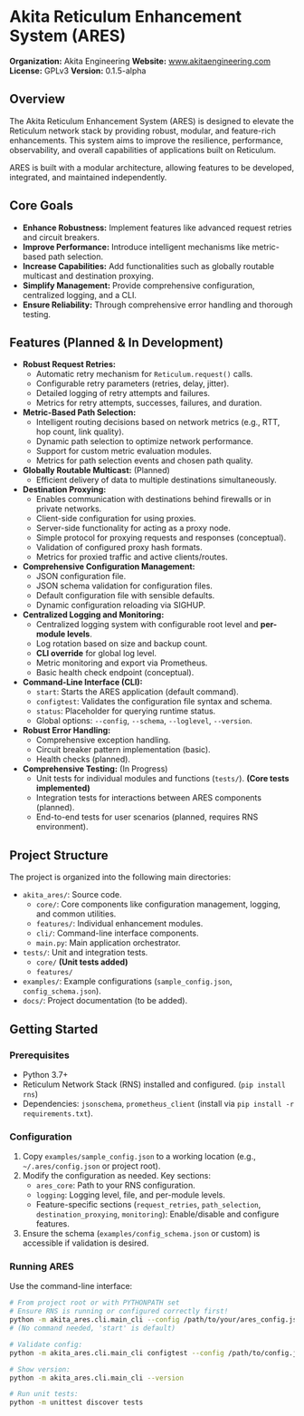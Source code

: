 # Akita Reticulum Enhancement System (ARES)

**Organization:** Akita Engineering
**Website:** www.akitaengineering.com
**License:** GPLv3
**Version:** 0.1.5-alpha

## Overview

The Akita Reticulum Enhancement System (ARES) is designed to elevate the Reticulum network stack by providing robust, modular, and feature-rich enhancements. This system aims to improve the resilience, performance, observability, and overall capabilities of applications built on Reticulum.

ARES is built with a modular architecture, allowing features to be developed, integrated, and maintained independently.

## Core Goals

* **Enhance Robustness:** Implement features like advanced request retries and circuit breakers.
* **Improve Performance:** Introduce intelligent mechanisms like metric-based path selection.
* **Increase Capabilities:** Add functionalities such as globally routable multicast and destination proxying.
* **Simplify Management:** Provide comprehensive configuration, centralized logging, and a CLI.
* **Ensure Reliability:** Through comprehensive error handling and thorough testing.

## Features (Planned & In Development)

* **Robust Request Retries:**
    * Automatic retry mechanism for `Reticulum.request()` calls.
    * Configurable retry parameters (retries, delay, jitter).
    * Detailed logging of retry attempts and failures.
    * Metrics for retry attempts, successes, failures, and duration.
* **Metric-Based Path Selection:**
    * Intelligent routing decisions based on network metrics (e.g., RTT, hop count, link quality).
    * Dynamic path selection to optimize network performance.
    * Support for custom metric evaluation modules.
    * Metrics for path selection events and chosen path quality.
* **Globally Routable Multicast:** (Planned)
    * Efficient delivery of data to multiple destinations simultaneously.
* **Destination Proxying:**
    * Enables communication with destinations behind firewalls or in private networks.
    * Client-side configuration for using proxies.
    * Server-side functionality for acting as a proxy node.
    * Simple protocol for proxying requests and responses (conceptual).
    * Validation of configured proxy hash formats.
    * Metrics for proxied traffic and active clients/routes.
* **Comprehensive Configuration Management:**
    * JSON configuration file.
    * JSON schema validation for configuration files.
    * Default configuration file with sensible defaults.
    * Dynamic configuration reloading via SIGHUP.
* **Centralized Logging and Monitoring:**
    * Centralized logging system with configurable root level and **per-module levels**.
    * Log rotation based on size and backup count.
    * **CLI override** for global log level.
    * Metric monitoring and export via Prometheus.
    * Basic health check endpoint (conceptual).
* **Command-Line Interface (CLI):**
    * `start`: Starts the ARES application (default command).
    * `configtest`: Validates the configuration file syntax and schema.
    * `status`: Placeholder for querying runtime status.
    * Global options: `--config`, `--schema`, `--loglevel`, `--version`.
* **Robust Error Handling:**
    * Comprehensive exception handling.
    * Circuit breaker pattern implementation (basic).
    * Health checks (planned).
* **Comprehensive Testing:** (In Progress)
    * Unit tests for individual modules and functions (`tests/`). **(Core tests implemented)**
    * Integration tests for interactions between ARES components (planned).
    * End-to-end tests for user scenarios (planned, requires RNS environment).

## Project Structure

The project is organized into the following main directories:

* `akita_ares/`: Source code.
    * `core/`: Core components like configuration management, logging, and common utilities.
    * `features/`: Individual enhancement modules.
    * `cli/`: Command-line interface components.
    * `main.py`: Main application orchestrator.
* `tests/`: Unit and integration tests.
    * `core/` **(Unit tests added)**
    * `features/`
* `examples/`: Example configurations (`sample_config.json`, `config_schema.json`).
* `docs/`: Project documentation (to be added).

## Getting Started

### Prerequisites

* Python 3.7+
* Reticulum Network Stack (RNS) installed and configured. (`pip install rns`)
* Dependencies: `jsonschema`, `prometheus_client` (install via `pip install -r requirements.txt`).

### Configuration

1.  Copy `examples/sample_config.json` to a working location (e.g., `~/.ares/config.json` or project root).
2.  Modify the configuration as needed. Key sections:
    * `ares_core`: Path to your RNS configuration.
    * `logging`: Logging level, file, and per-module levels.
    * Feature-specific sections (`request_retries`, `path_selection`, `destination_proxying`, `monitoring`): Enable/disable and configure features.
3.  Ensure the schema (`examples/config_schema.json` or custom) is accessible if validation is desired.

### Running ARES

Use the command-line interface:

```bash
# From project root or with PYTHONPATH set
# Ensure RNS is running or configured correctly first!
python -m akita_ares.cli.main_cli --config /path/to/your/ares_config.json --loglevel DEBUG
# (No command needed, 'start' is default)

# Validate config:
python -m akita_ares.cli.main_cli configtest --config /path/to/config.json

# Show version:
python -m akita_ares.cli.main_cli --version

# Run unit tests:
python -m unittest discover tests
```

